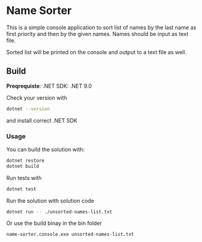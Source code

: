 # Name Sorter

This is a simple console application to sort list of names by the last name as first priority and then by the given names. Names should be input as text file. 

Sorted list will be printed on the console and output to a text file as well.

## Build

**Preqrequiste**: .NET SDK: .NET 9.0

Check your version with

  ```bash
  dotnet --version
  ```

and install correct .NET SDK

### Usage

You can build the solution with:

```bash
dotnet restore
dotnet build
```

Run tests with

```bash
dotnet test
```

Run the solution with solution code

```bash
dotnet run -- ./unsorted-names-list.txt
```

Or use the build binay in the bin folder

```bash
name-sorter.console.exe unsorted-names-list.txt
```
